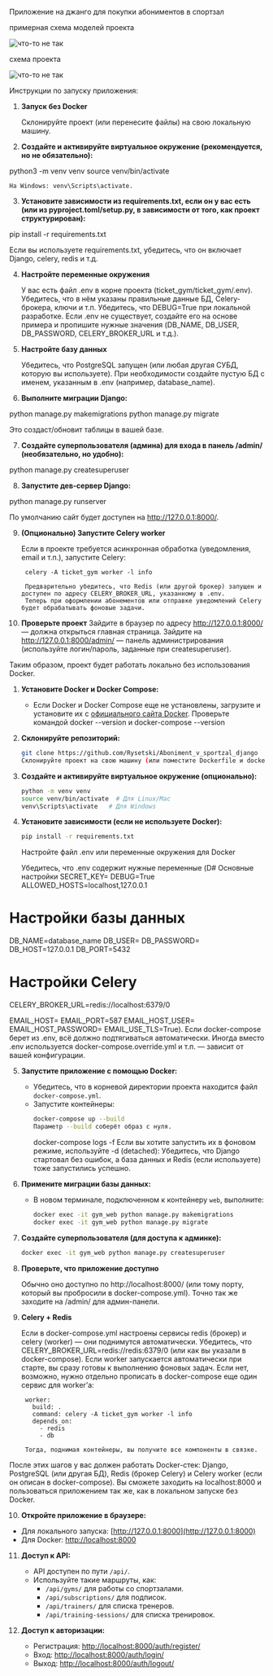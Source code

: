 Приложение на джанго для покупки абониментов в спортзал


примерная схема моделей проекта 

![что-то не так](ticket_gym/static/images/models1.png)

схема проекта

![что-то не так](ticket_gym/static/images/my_project_visualized1.png)


Инструкции по запуску приложения:

1. **Запуск без Docker**

    Склонируйте проект (или перенесите файлы) на свою локальную машину.

2. **Создайте и активируйте виртуальное окружение (рекомендуется, но не обязательно):**

python3 -m venv venv
source venv/bin/activate

    На Windows: venv\Scripts\activate.

3. **Установите зависимости из requirements.txt, если он у вас есть (или из pyproject.toml/setup.py, в зависимости от того, как проект структурирован):**

pip install -r requirements.txt

Если вы используете requirements.txt, убедитесь, что он включает Django, celery, redis и т.д.

4. **Настройте переменные окружения**

    У вас есть файл .env в корне проекта (ticket_gym/ticket_gym/.env). Убедитесь, что в нём указаны правильные данные БД, Celery-брокера, ключи и т.п.
    Убедитесь, что DEBUG=True при локальной разработке.
    Если .env не существует, создайте его на основе примера и пропишите нужные значения (DB_NAME, DB_USER, DB_PASSWORD, CELERY_BROKER_URL и т.д.).

5. **Настройте базу данных**

    Убедитесь, что PostgreSQL запущен (или любая другая СУБД, которую вы используете).
    При необходимости создайте пустую БД с именем, указанным в .env (например, database_name).

6. **Выполните миграции Django:**

python manage.py makemigrations
python manage.py migrate

Это создаст/обновит таблицы в вашей базе.

7. **Создайте суперпользователя (админа) для входа в панель /admin/ (необязательно, но удобно):**

python manage.py createsuperuser

8. **Запустите дев-сервер Django:**

python manage.py runserver

По умолчанию сайт будет доступен на http://127.0.0.1:8000/.

9. **(Опционально) Запустите Celery worker**

    Если в проекте требуется асинхронная обработка (уведомления, email и т.п.), запустите Celery:

        celery -A ticket_gym worker -l info

        Предварительно убедитесь, что Redis (или другой брокер) запущен и доступен по адресу CELERY_BROKER_URL, указанному в .env.
        Теперь при оформлении абонементов или отправке уведомлений Celery будет обрабатывать фоновые задачи.

10. **Проверьте проект**
        Зайдите в браузер по адресу http://127.0.0.1:8000/ — должна открыться главная страница.
        Зайдите на http://127.0.0.1:8000/admin/ — панель администрирования (используйте логин/пароль, заданные при createsuperuser).

Таким образом, проект будет работать локально без использования Docker.





1. **Установите Docker и Docker Compose:**
   - Если Docker и Docker Compose еще не установлены, загрузите и установите их с [официального сайта Docker](https://www.docker.com/).
   Проверьте командой docker --version и docker-compose --version

2. **Склонируйте репозиторий:**
   ```bash
   git clone https://github.com/Rysetski/Aboniment_v_sportzal_django
   Склонируйте проект на свою машину (или поместите Dockerfile и docker-compose.yml в корень проекта).
   ```

3. **Создайте и активируйте виртуальное окружение (опционально):**
   ```bash
   python -m venv venv
   source venv/bin/activate  # Для Linux/Mac
   venv\Scripts\activate   # Для Windows
   ```

4. **Установите зависимости (если не используете Docker):**
   ```bash
   pip install -r requirements.txt
   ```
   Настройте файл .env или переменные окружения для Docker

    Убедитесь, что .env содержит нужные переменные (D# Основные настройки
SECRET_KEY=
DEBUG=True
ALLOWED_HOSTS=localhost,127.0.0.1

# Настройки базы данных
DB_NAME=database_name
DB_USER=
DB_PASSWORD=
DB_HOST=127.0.0.1
DB_PORT=5432

# Настройки Celery
CELERY_BROKER_URL=redis://localhost:6379/0

EMAIL_HOST=
EMAIL_PORT=587
EMAIL_HOST_USER=
EMAIL_HOST_PASSWORD=
EMAIL_USE_TLS=True).
    Если docker-compose берет из .env, всё должно подтягиваться автоматически.
    Иногда вместо .env используется docker-compose.override.yml и т.п. — зависит от вашей конфигурации.

5. **Запустите приложение с помощью Docker:**
   - Убедитесь, что в корневой директории проекта находится файл `docker-compose.yml`.
   - Запустите контейнеры:
     ```bash
     docker-compose up --build
     Параметр --build соберёт образ с нуля.
     ```
     docker-compose logs -f
     Если вы хотите запустить их в фоновом режиме, используйте -d (detached):
   Убедитесь, что Django стартовал без ошибок, а база данных и Redis (если используете) тоже запустились успешно.

6. **Примените миграции базы данных:**
   - В новом терминале, подключенном к контейнеру `web`, выполните:
     ```bash
     docker exec -it gym_web python manage.py makemigrations
     docker exec -it gym_web python manage.py migrate
     ```

7. **Создайте суперпользователя (для доступа к админке):**
   ```bash
   docker exec -it gym_web python manage.py createsuperuser
   ```
8. **Проверьте, что приложение доступно**

    Обычно оно доступно по http://localhost:8000/ (или тому порту, который вы пробросили в docker-compose.yml).
    Точно так же заходите на /admin/ для админ-панели.

9. **Celery + Redis**

    Если в docker-compose.yml настроены сервисы redis (брокер) и celery (worker) — они поднимутся автоматически.
    Убедитесь, что CELERY_BROKER_URL=redis://redis:6379/0 (или как вы указали в docker-compose).
    Если worker запускается автоматически при старте, вы сразу готовы к выполнению фоновых задач.
    Если нет, возможно, нужно отдельно прописать в docker-compose еще один сервис для worker’а:

        worker:
          build: .
          command: celery -A ticket_gym worker -l info
          depends_on:
            - redis
            - db

        Тогда, поднимая контейнеры, вы получите все компоненты в связке.

После этих шагов у вас должен работать Docker-стек: Django, PostgreSQL (или другая БД), Redis (брокер Celery) и 
Celery worker (если он описан в docker-compose). Вы сможете заходить на localhost:8000 и пользоваться приложением 
так же, как в локальном запуске без Docker.



10. **Откройте приложение в браузере:**
   - Для локального запуска: [http://127.0.0.1:8000](http://127.0.0.1:8000)
   - Для Docker: [http://localhost:8000](http://localhost:8000)

11. **Доступ к API:**
    - API доступен по пути `/api/`.
    - Используйте такие маршруты, как:
      - `/api/gyms/` для работы со спортзалами.
      - `/api/subscriptions/` для подписок.
      - `/api/trainers/` для списка тренеров.
      - `/api/training-sessions/` для списка тренировок.

12. **Доступ к авторизации:**
    - Регистрация: [http://localhost:8000/auth/register/](http://localhost:8000/auth/register/)
    - Вход: [http://localhost:8000/auth/login/](http://localhost:8000/auth/login/)
    - Выход: [http://localhost:8000/auth/logout/](http://localhost:8000/auth/logout/)
